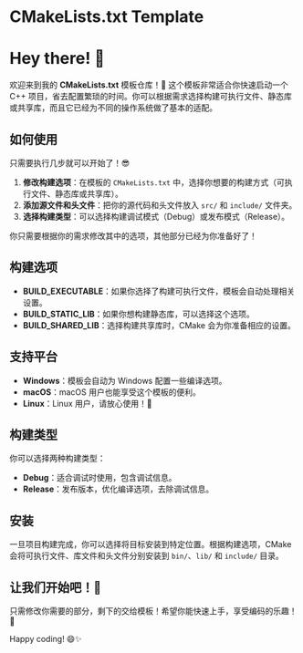 # CMakeLists.txt Template

# Hey there! 👋

欢迎来到我的 **CMakeLists.txt** 模板仓库！🎉 这个模板非常适合你快速启动一个 C++ 项目，省去配置繁琐的时间。你可以根据需求选择构建可执行文件、静态库或共享库，而且它已经为不同的操作系统做了基本的适配。

## 如何使用

只需要执行几步就可以开始了！😎

1. **修改构建选项**：在模板的 `CMakeLists.txt` 中，选择你想要的构建方式（可执行文件、静态库或共享库）。
2. **添加源文件和头文件**：把你的源代码和头文件放入 `src/` 和 `include/` 文件夹。
3. **选择构建类型**：可以选择构建调试模式（Debug）或发布模式（Release）。

你只需要根据你的需求修改其中的选项，其他部分已经为你准备好了！

## 构建选项

- **BUILD_EXECUTABLE**：如果你选择了构建可执行文件，模板会自动处理相关设置。
- **BUILD_STATIC_LIB**：如果你想构建静态库，可以选择这个选项。
- **BUILD_SHARED_LIB**：选择构建共享库时，CMake 会为你准备相应的设置。

## 支持平台

- **Windows**：模板会自动为 Windows 配置一些编译选项。
- **macOS**：macOS 用户也能享受这个模板的便利。
- **Linux**：Linux 用户，请放心使用！🐧

## 构建类型

你可以选择两种构建类型：

- **Debug**：适合调试时使用，包含调试信息。
- **Release**：发布版本，优化编译选项，去除调试信息。

## 安装

一旦项目构建完成，你可以选择将目标安装到特定位置。根据构建选项，CMake 会将可执行文件、库文件和头文件分别安装到 `bin/`、`lib/` 和 `include/` 目录。

## 让我们开始吧！🎉

只需修改你需要的部分，剩下的交给模板！希望你能快速上手，享受编码的乐趣！🚀

Happy coding! 😄✨
